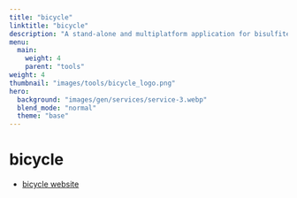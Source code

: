 ```yaml
---
title: "bicycle"
linktitle: "bicycle"
description: "A stand-alone and multiplatform application for bisulfite-seq analysis."
menu:
  main:
    weight: 4
    parent: "tools"
weight: 4
thumbnail: "images/tools/bicycle_logo.png"
hero:
  background: "images/gen/services/service-3.webp"
  blend_mode: "normal"
  theme: "base"
---
```


# bicycle

- [bicycle website](http://www.sing-group.org/bicycle/)


